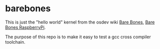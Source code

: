 # barebones

This is just the "hello world" kernel from the osdev wiki [Bare Bones](https://wiki.osdev.org/Bare_Bones), [Bare Bones RaspberryPi](https://wiki.osdev.org/ARM_RaspberryPi).

The purpose of this repo is to make it easy to test a gcc cross compiler toolchain.


